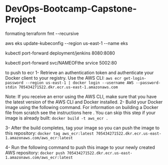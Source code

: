 # DevOps-Bootcamp-Capstone-Project

formating
terraform fmt --recursive 

aws eks update-kubeconfig --region us-east-1 --name eks


kubectl port-forward deployment/jenkins 8080:8080

kubectl port-forward svc/NAMEOFthe srvice 5002:80


to push to ecr
1- Retrieve an authentication token and authenticate your Docker client to your registry. Use the AWS CLI: 
``` aws ecr get-login-password --region us-east-1 | docker login --username AWS --password-stdin 705434271522.dkr.ecr.us-east-1.amazonaws.com ```

Note: If you receive an error using the AWS CLI, make sure that you have the latest version of the AWS CLI and Docker installed.
2- Build your Docker image using the following command. For information on building a Docker file from scratch see the instructions here . You can skip this step if your image is already built:
``` docker build -t aws_ecr . ```

3- After the build completes, tag your image so you can push the image to this repository:
``` docker tag aws_ecr:latest 705434271522.dkr.ecr.us-east-1.amazonaws.com/aws_ecr:latest ```

4- Run the following command to push this image to your newly created AWS repository:
``` docker push 705434271522.dkr.ecr.us-east-1.amazonaws.com/aws_ecr:latest ``` 